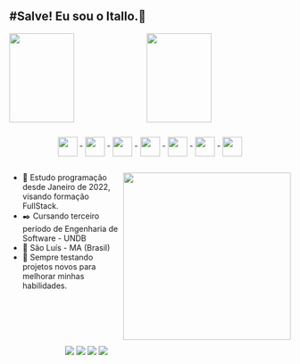 ## #Salve! Eu sou o Itallo.🌱

<!-- GitHub Stats -->
<div style">
  <img height="160em" width="48%" src="https://github-readme-stats.vercel.app/api?username=ItalloEduardo&count_private=true&show_icons=true&theme=github_dark" />
  <img height="160em" width="48%" src="https://github-readme-stats.vercel.app/api/top-langs/?username=ItalloEduardo&theme=github_dark&layout=compact" />
</div>

###

<!-- Linguagens Mais Usadas -->
<div style="display: inline_block" align="center">
  <img align="center" width="35px" src="https://cdn.jsdelivr.net/gh/devicons/devicon/icons/html5/html5-original.svg" /> -
  <img align="center" width="35px" src="https://cdn.jsdelivr.net/gh/devicons/devicon/icons/css3/css3-original.svg" /> -
  <img align="center" width="35px" src="https://cdn.jsdelivr.net/gh/devicons/devicon/icons/javascript/javascript-original.svg" /> -
  <img align="center" width="35px" src="https://cdn.jsdelivr.net/gh/devicons/devicon/icons/python/python-original.svg" /> -
  <img align="center" width="35px" src="https://cdn.jsdelivr.net/gh/devicons/devicon/icons/php/php-plain.svg" /> -
  <img align="center" width="35px" src="https://cdn.jsdelivr.net/gh/devicons/devicon/icons/mysql/mysql-original.svg" /> -
  <img align="center" width="35px" src="https://cdn.jsdelivr.net/gh/devicons/devicon/icons/vscode/vscode-original.svg" />
</div>

##

<!-- Sobre mim -->
<img width="300px" align="right" src="https://cdn.discordapp.com/attachments/910354379729674313/952737631307956254/Simpson-GIF.gif"></img>
<div>
  
  - 📑 Estudo programação desde Janeiro de 2022, visando formação FullStack.
  - ✒️ Cursando terceiro período de Engenharia de Software - UNDB 
  - 📌 São Luís - MA (Brasil)
  - 🎈 Sempre testando projetos novos para melhorar minhas habilidades. 

</div>

##

<!-- Contatos -->
<div style="margin: 100px">
  <a href="mailto:edu123ww@gmail.com"><img src="https://img.shields.io/badge/Gmail-D14836?style=for-the-badge&logo=gmail&logoColor=white" target="_blank"></img></a>
  <a href="https://www.instagram.com/ito.eduspd/"><img src="https://img.shields.io/badge/Instagram-E4405F?style=for-the-badge&logo=instagram&logoColor=white" target="_blank"></img></a>
  <a href="https://twitter.com/Ittallus"><img src="https://img.shields.io/badge/Twitter-1DA1F2?style=for-the-badge&logo=twitter&logoColor=white" target="_blank"></img></a>
  <a href="https://www.linkedin.com/in/itallo-eduardo-b7a812229/"><img src="https://img.shields.io/badge/LinkedIn-0077B5?style=for-the-badge&logo=linkedin&logoColor=white" target="_blank"></img></a>
</div>
